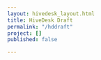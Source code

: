 ```yaml
---
layout: hivedesk_layout.html
title: HiveDesk Draft
permalink: "/hddraft"
project: []
published: false

---
```

